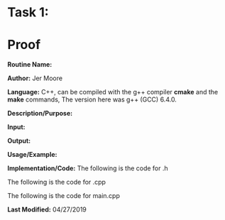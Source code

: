 # Task 1:

# Proof

**Routine Name:**          

**Author:** Jer Moore

**Language:** C++, can be compiled with the g++ compiler **cmake** and the **make** commands, The version here was g++ (GCC) 6.4.0.

**Description/Purpose:**
 
**Input:** 

**Output:**
 

**Usage/Example:**


**Implementation/Code:** The following is the code for .h

		

The following is the code for .cpp



The following is the code for main.cpp




**Last Modified:** 04/27/2019



